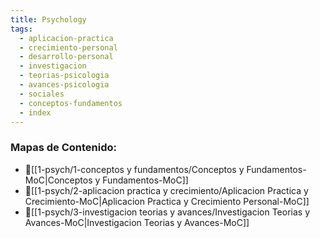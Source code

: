 ```yaml
---
title: Psychology
tags:
  - aplicacion-practica
  - crecimiento-personal
  - desarrollo-personal
  - investigacion
  - teorias-psicologia
  - avances-psicologia
  - sociales
  - conceptos-fundamentos
  - index
---
```



### Mapas de Contenido:

  - 🧠[[1-psych/1-conceptos y fundamentos/Conceptos y Fundamentos-MoC|Conceptos y Fundamentos-MoC]]
  - 🌱[[1-psych/2-aplicacion practica y crecimiento/Aplicacion Practica y Crecimiento-MoC|Aplicacion Practica y Crecimiento Personal-MoC]]
  - 💭[[1-psych/3-investigacion teorias y avances/Investigacion Teorias y Avances-MoC|Investigacion Teorias y Avances-MoC]]



